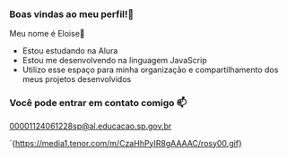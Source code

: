 ### Boas vindas ao meu perfil!🤍

Meu nome é Eloise💜

- Estou estudando na Alura
- Estou me desenvolvendo na linguagem JavaScrip
- Utilizo esse espaço para minha organização e compartilhamento dos meus projetos desenvolvidos

### Você pode entrar em contato comigo 📫

00001124061228sp@al.educacao.sp.gov.br

´{https://media1.tenor.com/m/CzaHhPyIR8gAAAAC/rosy00.gif}
